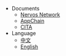 * Documents
  * [Nervos Network]()
  * [AppChain]()
  * [CITA]()
* Language
  * [中文](/zh-cn/nervos)
  * [English](/en-us/nervos)
  